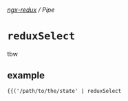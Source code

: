 ###### [ngx-redux](../../../README.md) / Pipe

# `reduxSelect`

tbw

## example

```angular2html
{{('/path/to/the/state' | reduxSelect
```